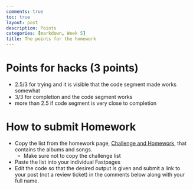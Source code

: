 ```yaml
---
comments: true
toc: true
layout: post
description: Points
categories: [markdown, Week 5]
title: The points for the homework
---
```


# Points for hacks (3 points)
- 2.5/3 for trying and it is visible that the code segment made works somewhat
- 3/3 for completion and the code segment works
- more than 2.5 if code segment is very close to completion

# How to submit Homework
- Copy the list from the homework page, [Challenge and Homework](https://dillonlee06.github.io/ZestyYeungsReborn/jupyter/week%2013/2022/11/27/Challenge-and-Homework.html), that contains the albums and songs.
    - Make sure not to copy the challenge list
- Paste the list into your individual Fastpages
- Edit the code so that the desired output is given and submit a link to your post (not a review ticket) in the comments below along with your full name.
